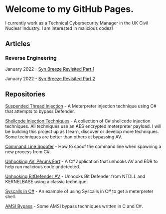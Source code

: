 # Welcome to my GitHub Pages.

I currently work as a Technical Cybersecurity Manager in the UK Civil Nuclear Industry. I am interested in malicious codez!

## Articles

### Reverse Engineering

January 2022 - [Syn Breeze Revisited Part 1](https://plackyhacker.github.io/reversing/sync-breeze-reversed)

January 2022 - [Syn Breeze Revisited Part 2](https://plackyhacker.github.io/reversing/sync-breeze-reversing-2)


## Repositories

[Suspended Thread Injection](https://github.com/plackyhacker/Suspended-Thread-Injection) - A Meterpreter injection technique using C# that attempts to bypass Defender.

[Shellcode Injection Techniques](https://github.com/plackyhacker/Shellcode-Injection-Techniques) - A collection of C# shellcode injection techniques. All techniques use an AES encrypted meterpreter payload. I will be building this project up as I learn, discover or develop more techniques. Some techniques are better than others at bypassing AV.

[Command Line Spoofer](https://github.com/plackyhacker/CmdLineSpoofer) - How to spoof the command line when spawning a new process from C#.

[Unhooking AV, Peruns Fart](https://github.com/plackyhacker/Peruns-Fart) - A C# application that unhooks AV and EDR to help run malicious code undetected. 

[Unhooking BitDefender AV](https://github.com/plackyhacker/Unhook-BitDefender) - Unhooks Bit Defender from NTDLL and KERNELBASE using a classic technique.

[Syscalls in C#](https://github.com/plackyhacker/Sys-Calls) - An example of using Syscalls in C# to get a meterpreter shell.

[AMSI Bypass](https://github.com/plackyhacker/AMSI-Bypass) - Some AMSI bypass techniques written in C and C#.
